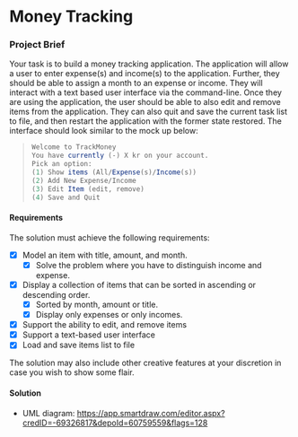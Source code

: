 # Money Tracking

### Project Brief 

Your task is to build a money tracking application. The application will allow a user to enter expense(s) and income(s) to the application. Further, they should be able to assign a month to an expense or income. They will interact with a text based user interface via the command-line. 
Once they are using the application, the user should be able to also edit and remove items from the application. They can also quit and save the current task list to file, and then restart the application with the former state restored. The interface should look similar to the mock up below: 

> ```csharp
> Welcome to TrackMoney
> You have currently (-) X kr on your account.
> Pick an option:
> (1) Show items (All/Expense(s)/Income(s))
> (2) Add New Expense/Income
> (3) Edit Item (edit, remove)
> (4) Save and Quit
> ```

#### Requirements 
The solution must achieve the following requirements: 

- [X] Model an item with title, amount, and month. 
	- [X] Solve the problem where you have to distinguish income and expense.
- [X] Display a collection of items that can be sorted in ascending or descending order. 
	- [X] Sorted by month, amount or title. 
	- [X] Display only expenses or only incomes. 
- [X] Support the ability to edit, and remove items 
- [X] Support a text-based user interface 
- [X] Load and save items list to file 

The solution may also include other creative features at your discretion in case you wish to show some flair.


#### Solution

- UML diagram: https://app.smartdraw.com/editor.aspx?credID=-69326817&depoId=60759559&flags=128
